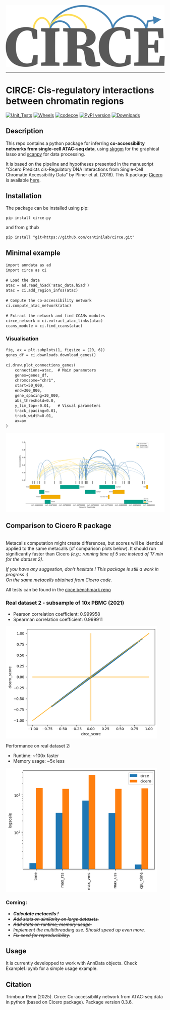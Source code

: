 <p align="center">
  <picture>
    <source media="(prefers-color-scheme: dark)" srcset="https://raw.githubusercontent.com/cantinilab/circe/main/logo_dark_theme.svg" width="600">
    <source media="(prefers-color-scheme: light)" srcset="https://raw.githubusercontent.com/cantinilab/circe/main/logo.svg" width="600">
    <img alt="Circe logo" src="https://raw.githubusercontent.com/cantinilab/circe/main/logo.svg" width="600">
  </picture>
</p>

-----------------
# CIRCE: Cis-regulatory interactions between chromatin regions
[![Unit_Tests](https://github.com/cantinilab/circe/actions/workflows/codecov.yaml/badge.svg)](https://github.com/cantinilab/circe/actions/workflows/codecov.yaml)
[![Wheels](https://github.com/cantinilab/Circe/actions/workflows/wheels.yml/badge.svg)](https://github.com/cantinilab/Circe/actions/workflows/wheels.yml)
[![codecov](https://codecov.io/gh/cantinilab/circe/graph/badge.svg?token=0OIFAP28D7)](https://codecov.io/gh/cantinilab/circe)
[![PyPI version](https://img.shields.io/pypi/v/circe-py?color=blue)](https://img.shields.io/pypi/v/circe-py)
[![Downloads](https://static.pepy.tech/badge/circe-py/month)](https://pepy.tech/project/circe-py)

## Description
This repo contains a python package for inferring **co-accessibility networks from single-cell ATAC-seq data**, using [skggm](https://www.github.com/skggm/skggm) for the graphical lasso and [scanpy](https://www.github.com/theislab/scanpy) for data processing.

It is based on the pipeline and hypotheses presented in the manuscript "Cicero Predicts cis-Regulatory DNA Interactions from Single-Cell Chromatin Accessibility Data" by Pliner et al. (2018). This R package [Cicero](https://cole-trapnell-lab.github.io/cicero-release/) is available [here](https://www.github.com/cole-trapnell-lab/cicero-release).
## Installation
The package can be installed using pip:
```
pip install circe-py
```
 and from github
```
pip install "git+https://github.com/cantinilab/circe.git"
```

## Minimal example
```
import anndata as ad
import circe as ci

# Load the data
atac = ad.read_h5ad('atac_data.h5ad')
atac = ci.add_region_infos(atac)

# Compute the co-accessibility network
ci.compute_atac_network(atac)

# Extract the network and find CCANs modules
circe_network = ci.extract_atac_links(atac)
ccans_module = ci.find_ccans(atac)
```

### Visualisation
```
fig, ax = plt.subplots(1, figsize = (20, 6))
genes_df = ci.downloads.download_genes()

ci.draw.plot_connections_genes(
    connections=atac,  # Main parameters
    genes=genes_df,
    chromosome="chr1",
    start=50_000,
    end=300_000,
    gene_spacing=30_000,
    abs_threshold=0.0,
    y_lim_top=-0.01,   # Visual parameters
    track_spacing=0.01,
    track_width=0.01,
    ax=ax
)
```
<img src="https://github.com/cantinilab/circe/raw/main/Figures/circe_figure_genes_access.png" align="center"/>

## Comparison to Cicero R package
<br> Metacalls computation might create differences, but scores will be identical applied to the same metacalls (cf comparison plots below). It should run significantly faster than Cicero _(e.g.: running time of 5 sec instead of 17 min for the dataset 2)_.

_If you have any suggestion, don't hesitate ! This package is still a work in progress :)_
<br> *On the same metacells obtained from Cicero code.*

All tests can be found in the [circe benchmark repo](https://github.com/cantinilab/Circe_reproducibility)

### Real dataset 2 - subsample of 10x PBMC (2021)
- Pearson correlation coefficient: 0.999958
- Spearman correlation coefficient: 0.999911
<img src="https://github.com/cantinilab/circe/raw/main/Figures/correlation_real_dataset2.png" align="center" width="480"/>

Performance on real dataset 2:
- Runtime: ~100x faster
- Memory usage: ~5x less
<img src="https://github.com/cantinilab/circe/raw/main/Figures/perf_real_dataset2.png" align="center" width="480"/>

### Coming:

- ~~_**Calculate metacells !**_~~
- ~~_Add stats on similarity on large datasets._~~
- ~~_Add stats on runtime, memory usage._~~
- _Implement the multithreading use. Should speed up even more._
- ~~_Fix seed for reproducibility._~~

## Usage
It is currently developped to work with AnnData objects. Check Example1.ipynb for a simple usage example.

## Citation
Trimbour Rémi (2025). Circe: Co-accessibility network from ATAC-seq data in python (based on Cicero package). Package version 0.3.6.

